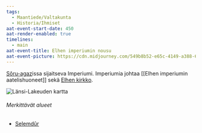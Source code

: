 ```yaml
---
tags:
  - Maantiede/Valtakunta
  - Historia/Ihmiset
aat-event-start-date: 450
aat-render-enabled: true
timelines:
  - main
aat-event-title: Elhen imperiumin nousu
aat-event-picture: https://cdn.midjourney.com/549b8b52-e65c-4149-a388-66f295cfcbc2/0_3.webp
---
```


[Sôru-agaz](Sôru-agaz.md)issa sijaitseva Imperiumi. Imperiumia johtaa [[Elhen imperiumin aatelishuoneet]] sekä [Elhen kirkko](Elhen%20kirkko.md).


![Länsi-Lakeuden kartta](Länsi-Lakeuden%20kartta.png)

###### Merkittävät alueet

- [Selemdûr](Selemdûr.md)


